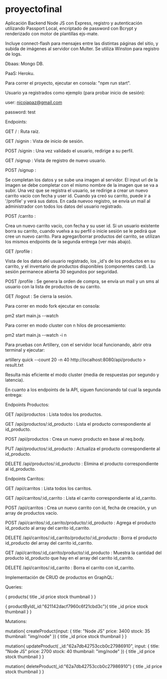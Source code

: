 # proyectofinal

Aplicación Backend Node JS con Express, registro y autenticación utilizando Passport Local, 
encriptado de password con Bcrypt y renderizado con motor de plantillas ejs-mate.

Incluye connect-flash para mensajes entre las distintas páginas del sitio, y subida de imágenes al servidor con Multer.
Se utiliza Winston para registro de logs.

Dbaas: Mongo DB.

PaaS: Heroku.

Para correr el proyecto, ejecutar en consola: "npm run start".

Usuario ya registrados como ejemplo (para probar inicio de sesión):

user: nicojapaz@gmail.com

password: test


Endpoints:

GET / : Ruta raíz. 

GET /signin : Vista de inicio de sesión.

POST /signin :  Una vez validado el usuario, redirige a su perfil. 

GET /signup : Vista de registro de nuevo usuario. 

POST /signup : 

Se completan los datos y se sube una imagen al servidor. 
El input url de la imagen se debe completar con el mismo nombre de la imagen que se va a subir.
Una vez que se registra el usuario, se redirige a crear un nuevo carrito vacío con fecha y user id.
Cuando ya creó su carrito, puede ir a '/profile' y verá sus datos. En cada nuevoo registro, se envía un mail 
al administrador con todos los datos del usuario registrado.

POST /carrito : 

Crea un nuevo carrito vacío, con fecha y su user id. Si un usuario existente borra su carrito, cuando
vuelva a su perfil o inicie sesión se le pedirá que cree un nuevo carrito. Para agregar/borrar productos del carrito, se utilizan los
mismos endpoints de la segunda entrega (ver más abajo).

GET /profile :

Vista de los datos del usuario registrado, los _id's de los productos en su carrito, y el inventario de productos
disponibles (componentes card). La sesión permanece abierta 30 segundos por seguridad.

POST /profile : Se genera la orden de compra, se envía un mail y un sms al usuario con la lista de productos de su carrito.

GET /logout : Se cierra la sesión.

Para correr en modo fork ejecutar en consola:

pm2 start main.js --watch

Para correr en modo cluster con n hilos de procesamiento:

pm2 start main.js --watch -i n

Para pruebas con Artillery, con el servidor local funcionando, abrir otra terminal y ejecutar: 

artillery quick --count 20 -n 40 http://localhost:8080/api/producto > result.txt

Resulta más eficiente el modo cluster (media de respuestas por segundo y latencia).

En cuanto a los endpoints de la API, siguen funcionando tal cual la segunda entrega:

Endpoints Productos:

GET /api/productos  : Lista todos los productos.

GET /api/productos/:id_producto  : Lista el producto correspondiente al id_producto.

POST /api/productos  : Crea un nuevo producto en base al req.body.

PUT /api/productos/:id_producto  : Actualiza el producto correspondiente al id_producto.

DELETE /api/productos/:id_producto  : Elimina el producto correspondiente al id_producto.

Endpoints Carritos:

GET /api/carritos  : Lista todos los carritos.

GET /api/carritos/:id_carrito  : Lista el carrito correspondiente al id_carrito.

POST /api/carritos  : Crea un nuevo carrito con id, fecha de creación, y un array de productos vacío.

POST /api/carritos/:id_carrito/producto/:id_producto  : Agrega el producto id_producto al array del carrito id_carrito.

DELETE /api/carritos/:id_carrito/producto/:id_producto  : Borra el producto id_producto del array del carrito id_carrito.

GET /api/carritos/:id_carrito/producto/:id_producto  : Muestra la cantidad del producto id_producto que hay en el array del carrito id_carrito.

DELETE /api/carritos/:id_carrito  : Borra el carrito con id_carrito.

Implementación de CRUD de productos en GraphQL:

Queries:

{
  products{
    title
    _id
    price
    stock
    thumbnail 
  }
}

{
  productById(_id:"621142dacf7960c6f21cbd3c"){
    title
    _id
    price
    stock
    thumbnail 
  }
}

Mutations: 

mutation{
  createProduct(input:
    {
    title: "Node JS"
    price: 3400
    stock: 35
    thumbnail: "img/node"
    }) {
    title
    _id
    price
    stock
    thumbnail 
  } 
}

mutation{
  updateProduct(
    _id:"62a7db42753ccb0c27986910",
    input:
    {
    title: "Node JS"
    price: 2700
    stock: 40
    thumbnail: "img/node"
    }) {
    title
    _id
    price
    stock
    thumbnail 
  } 
}

mutation{
  deleteProduct(_id:"62a7db42753ccb0c27986910") 
  {
    title
    _id
    price
    stock
    thumbnail 
  } 
}

